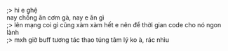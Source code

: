 ;> hi e ghệ<br>
nay chồng ăn cơm gà, nay   e ăn gì<br>
;> lên mạng coi gì cũng xàm xàm hết e nên để thời gian code cho nó ngon lành<br>
;> mxh giờ buff tương tác thao túng tâm lý ko à, rác nhìu
